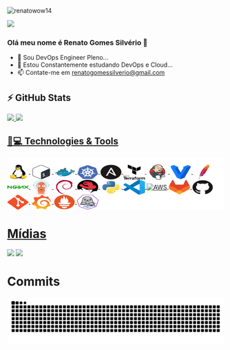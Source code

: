 <p align="left"><img src="https://komarev.com/ghpvc/?username=renatowow14" alt="renatowow14" /></p>
<a href="https://github.com/renatowow14/?tab=follow">
  <img src="https://img.shields.io/github/followers/renatowow14?label=Follow&style=social" style="height:20px"/>
</a>

### Olá meu nome é Renato Gomes Silvério 👋

- 🔭 Sou DevOps Engineer Pleno...
- 🌱 Estou Constantemente estudando DevOps e Cloud...
- 📫 Contate-me em renatogomessilverio@gmail.com

## ⚡ GitHub Stats


 <div>
  <a href="https://github.com/renatowow14">
  <img height="180em" src="https://github-readme-stats.vercel.app/api?username=renatowow14&show_icons=true&theme=transparent"/>
  <img height="180em" src="https://github-readme-stats.vercel.app/api/top-langs/?username=renatowow14&layout=compact&langs_count=7&theme=transparent"/>
</div>



## 🚀💻 Technologies & Tools
<div style="display: inline_block; background-color: white;"><br>
   <img align="center" height="35" width="50" alt="Linux"   src="https://raw.githubusercontent.com/devicons/devicon/master/icons/linux/linux-original.svg"/>
   <img align="center" height="35" width="50" alt="Bash"    src="https://raw.githubusercontent.com/devicons/devicon/master/icons/bash/bash-original.svg"/>
   <img align="center" height="35" width="50" alt="Docker"  src="https://raw.githubusercontent.com/devicons/devicon/master/icons/docker/docker-original.svg"/>
   <img align="center" height="35" width="50" alt="Kubernetes" src="https://raw.githubusercontent.com/devicons/devicon/master/icons/kubernetes/kubernetes-plain.svg"/>
   <img align="center" height="35" width="50" alt="Ansible" src="https://raw.githubusercontent.com/devicons/devicon/1119b9f84c0290e0f0b38982099a2bd027a48bf1/icons/ansible/ansible-original.svg"/>
   <img align="center" height="35" width="50" alt="Terraform" src="https://raw.githubusercontent.com/devicons/devicon/1119b9f84c0290e0f0b38982099a2bd027a48bf1/icons/terraform/terraform-plain-wordmark.svg"/>
   <img align="center" height="35" width="50" alt="Jenkins" src="https://raw.githubusercontent.com/devicons/devicon/1119b9f84c0290e0f0b38982099a2bd027a48bf1/icons/jenkins/jenkins-original.svg"/>
  <img align="center" height="35" width="50" alt="Vagrant" src="https://raw.githubusercontent.com/devicons/devicon/1119b9f84c0290e0f0b38982099a2bd027a48bf1/icons/vagrant/vagrant-original.svg"/>
  <img align="center" height="35" width="50" alt="Apache" src="https://raw.githubusercontent.com/devicons/devicon/1119b9f84c0290e0f0b38982099a2bd027a48bf1/icons/apache/apache-original.svg"/>
  <img align="center" height="35" width="50" alt="Nginx" src="https://raw.githubusercontent.com/devicons/devicon/1119b9f84c0290e0f0b38982099a2bd027a48bf1/icons/nginx/nginx-original.svg"/>
  <img align="center" height="35" width="50" alt="ArgoCD" src="https://raw.githubusercontent.com/devicons/devicon/1119b9f84c0290e0f0b38982099a2bd027a48bf1/icons/argocd/argocd-original.svg"/>
 <img align="center" height="35" width="50" alt="Debian" src="https://raw.githubusercontent.com/devicons/devicon/1119b9f84c0290e0f0b38982099a2bd027a48bf1/icons/debian/debian-original.svg"/>
 <img align="center" height="35" width="50" alt="RedHat" src="https://raw.githubusercontent.com/devicons/devicon/1119b9f84c0290e0f0b38982099a2bd027a48bf1/icons/redhat/redhat-original.svg"/>
<img align="center" height="35" width="50" alt="Python" src="https://raw.githubusercontent.com/devicons/devicon/1119b9f84c0290e0f0b38982099a2bd027a48bf1/icons/python/python-original.svg"/>
<img align="center" height="35" width="50" alt="Vscode" src="https://raw.githubusercontent.com/devicons/devicon/1119b9f84c0290e0f0b38982099a2bd027a48bf1/icons/vscode/vscode-original.svg"/>
<img align="center" height="35" width="50" alt="AWS" src="https://upload.wikimedia.org/wikipedia/commons/thumb/9/93/Amazon_Web_Services_Logo.svg/512px-Amazon_Web_Services_Logo.svg.png?20170912170050"/>
<img align="center" height="35" width="50" alt="Gitlab" src="https://raw.githubusercontent.com/devicons/devicon/1119b9f84c0290e0f0b38982099a2bd027a48bf1/icons/gitlab/gitlab-original.svg"/>
<img align="center" height="35" width="50" alt="GitHub" src="https://raw.githubusercontent.com/devicons/devicon/1119b9f84c0290e0f0b38982099a2bd027a48bf1/icons/github/github-original.svg"/>
<img align="center" height="35" width="50" alt="Git" src="https://raw.githubusercontent.com/devicons/devicon/1119b9f84c0290e0f0b38982099a2bd027a48bf1/icons/git/git-original.svg"/>
<img align="center" height="35" width="50" alt="Grafana" src="https://raw.githubusercontent.com/devicons/devicon/1119b9f84c0290e0f0b38982099a2bd027a48bf1/icons/grafana/grafana-original.svg"/>
<img align="center" height="35" width="50" alt="Prometheus" src="https://raw.githubusercontent.com/devicons/devicon/1119b9f84c0290e0f0b38982099a2bd027a48bf1/icons/prometheus/prometheus-original.svg"/>
<img align="center" height="35" width="50" alt="Podman" src="https://raw.githubusercontent.com/devicons/devicon/1119b9f84c0290e0f0b38982099a2bd027a48bf1/icons/podman/podman-original.svg"/>


   
</div>

 <div>  
  <h1>Mídias</h1>
  <a href = "mailto:renatogomessilverio@gmail.com"><img src="https://img.shields.io/badge/-Gmail-%23333?style=for-the-badge&logo=gmail&logoColor=white" target="_blank"></a>
  <a href="https://www.linkedin.com/in/renato-gomes-silverio" target="_blank"><img src="https://img.shields.io/badge/-LinkedIn-%235077B5?style=for-the-badge&logo=linkedin&logoColor=white" target="_blank"></a> 
  <h1>Commits</h1>
  
  ![Snake animation](https://github.com/renatowow14/renatowow14/blob/output/github-contribution-grid-snake.svg)
 
</div>
